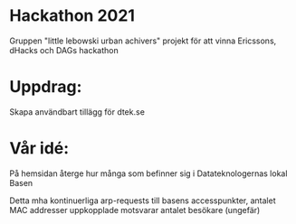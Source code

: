 # Hackathon 2021

Gruppen "little lebowski urban achivers" projekt för att vinna Ericssons, dHacks och DAGs hackathon

# Uppdrag: 

Skapa användbart tillägg för dtek.se

# Vår idé: 

På hemsidan återge hur många som befinner sig i Datateknologernas lokal Basen

Detta mha kontinuerliga arp-requests till basens accesspunkter,
antalet MAC addresser uppkopplade motsvarar antalet besökare (ungefär)
